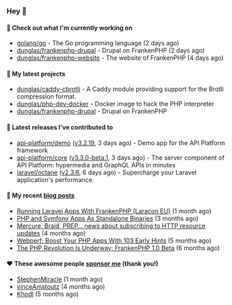 ### Hey 👋

#### 👷 Check out what I'm currently working on

- [golang/go](https://github.com/golang/go) - The Go programming language (2 days ago)
- [dunglas/frankenphp-drupal](https://github.com/dunglas/frankenphp-drupal) - Drupal on FrankenPHP (2 days ago)
- [dunglas/frankenphp-website](https://github.com/dunglas/frankenphp-website) - The website of FrankenPHP (4 days ago)

#### 🌱 My latest projects

- [dunglas/caddy-cbrotli](https://github.com/dunglas/caddy-cbrotli) - A Caddy module providing support for the Brotli compression format.
- [dunglas/php-dev-docker](https://github.com/dunglas/php-dev-docker) - Docker image to hack the PHP interpreter
- [dunglas/frankenphp-drupal](https://github.com/dunglas/frankenphp-drupal) - Drupal on FrankenPHP

#### 🔭 Latest releases I've contributed to

- [api-platform/demo](https://github.com/api-platform/demo) ([v3.2.19](https://github.com/api-platform/demo/releases/tag/v3.2.19), 3 days ago) - Demo app for the API Platform framework
- [api-platform/core](https://github.com/api-platform/core) ([v3.3.0-beta.1](https://github.com/api-platform/core/releases/tag/v3.3.0-beta.1), 3 days ago) - The server component of API Platform: hypermedia and GraphQL APIs in minutes
- [laravel/octane](https://github.com/laravel/octane) ([v2.3.6](https://github.com/laravel/octane/releases/tag/v2.3.6), 6 days ago) - Supercharge your Laravel application&#39;s performance.

#### 📜 My recent [blog posts](https://dunglas.fr)

- [Running Laravel Apps With FrankenPHP (Laracon EU)](https://dunglas.dev/2024/02/running-laravel-apps-with-frankenphp-laracon-eu/) (1 month ago)
- [PHP and Symfony Apps As Standalone Binaries](https://dunglas.dev/2023/12/php-and-symfony-apps-as-standalone-binaries/) (3 months ago)
- [Mercure, Braid, PREP… news about subscribing to HTTP resource updates](https://dunglas.dev/2023/11/mercure-braid-prep-news-about-subscribing-to-http-resource-updates/) (4 months ago)
- [Webperf: Boost Your PHP Apps With 103 Early Hints](https://dunglas.dev/2023/10/webperf-boost-your-php-apps-with-103-early-hints/) (5 months ago)
- [The PHP Revolution Is Underway: FrankenPHP 1.0 Beta](https://dunglas.dev/2023/09/the-php-revolution-is-underway-frankenphp-1-0-beta/) (6 months ago)

#### ❤️ These awesome people [sponsor me](https://github.com/sponsors/dunglas) (thank you!)

- [StephenMiracle](https://github.com/StephenMiracle) (1 month ago)
- [vinceAmstoutz](https://github.com/vinceAmstoutz) (4 months ago)
- [Khodl](https://github.com/Khodl) (5 months ago)
